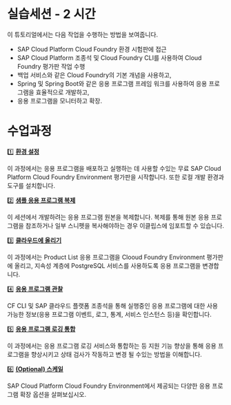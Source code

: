 # 실습세션 - 2 시간

이 튜토리얼에서는 다음 작업을 수행하는 방법을 보여줍니다.
* SAP Cloud Platform Cloud Foundry 환경 시험판에 접근
* SAP Cloud Platform 조종석 및 Cloud Foundry CLI를 사용하여 Cloud Foundry 평가판 작업 수행
* 백업 서비스와 같은 Cloud Foundry의 기본 개념을 사용하고,
* Spring 및 Spring Boot와 같은 응용 프로그램 프레임 워크를 사용하여 응용 프로그램을 효율적으로 개발하고,
* 응용 프로그램을 모니터하고 확장.


# 수업과정

:one: **[환경 설정](../01_setup)**

이 과정에서는 응용 프로그램을 배포하고 실행하는 데 사용할 수있는 무료 SAP Cloud Platform Cloud Foundry Environment 평가판을 시작합니다. 또한 로컬 개발 환경과 도구를 설치합니다.

:two: **[샘플 응용 프로그램 복제](../02_clone)**

이 세션에서 개발하려는 응용 프로그램 원본을 복제합니다. 복제를 통해 원본 응용 프로그램을 참조하거나 일부 스니펫을 복사해야하는 경우 이클립스에 임포트할 수 있습니다.

:three: **[클라우드에 올리기](../04_push)**

이 과정에서는 Product List 응용 프로그램을 Clooud Foundry Environment 평가판에 올리고, 지속성 계층에 PostgreSQL 서비스를 사용하도록 응용 프로그램을 변경합니다.

:four: **[응용 프로그램 관찰](../05_observe)**

CF CLI 및 SAP 클라우드 플랫폼 조종석을 통해 실행중인 응용 프로그램에 대한 사용 가능한 정보(응용 프로그램 이벤트, 로그, 통계, 서비스 인스턴스 등)을 확인합니다.

:five: **[응용 프로그램 로깅 통합](../12_app_logs)**

이 과정에서는 응용 프로그램 로깅 서비스와 통합하는 등 지원 기능 향상을 통해 응용 프로그램을 향상시키고 상태 검사가 작동하고 변경 될 수있는 방법을 이해합니다.

:six: **[(Optional) 스케일](../07_scale)**

SAP Cloud Platform Cloud Foundry Environment에서 제공되는 다양한 응용 프로그램 확장 옵션을 살펴보십시오.
